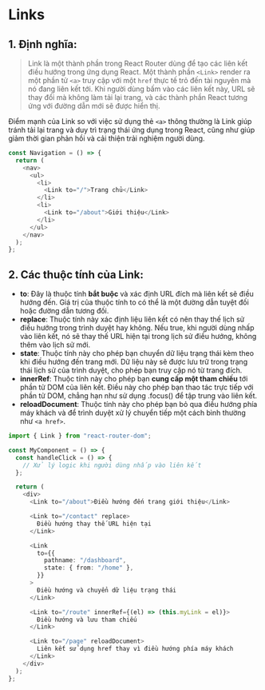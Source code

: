 # Links

## 1. Định nghĩa:

> Link là một thành phần trong React Router dùng để tạo các liên kết điều hướng trong ứng dụng React. Một thành phần `<Link>` render ra một phần tử `<a>` truy cập với một `href` thực tế trỏ đến tài nguyên mà nó đang liên kết tới. Khi người dùng bấm vào các liên kết này, URL sẽ thay đổi mà không làm tải lại trang, và các thành phần React tương ứng với đường dẫn mới sẽ được hiển thị.

Điểm mạnh của Link so với việc sử dụng thẻ `<a>` thông thường là Link giúp tránh tải lại trang và duy trì trạng thái ứng dụng trong React, cũng như giúp giảm thời gian phản hồi và cải thiện trải nghiệm người dùng.

```ts
const Navigation = () => {
  return (
    <nav>
      <ul>
        <li>
          <Link to="/">Trang chủ</Link>
        </li>
        <li>
          <Link to="/about">Giới thiệu</Link>
        </li>
      </ul>
    </nav>
  );
};
```

## 2. Các thuộc tính của Link:

- **to**: Đây là thuộc tính **bắt buộc** và xác định URL đích mà liên kết sẽ điều hướng đến. Giá trị của thuộc tính to có thể là một đường dẫn tuyệt đối hoặc đường dẫn tương đối.
- **replace**: Thuộc tính này xác định liệu liên kết có nên thay thế lịch sử điều hướng trong trình duyệt hay không. Nếu true, khi người dùng nhấp vào liên kết, nó sẽ thay thế URL hiện tại trong lịch sử điều hướng, không thêm vào lịch sử mới.
- **state**: Thuộc tính này cho phép bạn chuyển dữ liệu trạng thái kèm theo khi điều hướng đến trang mới. Dữ liệu này sẽ được lưu trữ trong trạng thái lịch sử của trình duyệt, cho phép bạn truy cập nó từ trang đích.
- **innerRef**: Thuộc tính này cho phép bạn **cung cấp một tham chiếu** tới phần tử DOM của liên kết. Điều này cho phép bạn thao tác trực tiếp với phần tử DOM, chẳng hạn như sử dụng .focus() để tập trung vào liên kết.
- **reloadDocument**: Thuộc tính này cho phép bạn bỏ qua điều hướng phía máy khách và để trình duyệt xử lý chuyển tiếp một cách bình thường như `<a href>`.

```ts
import { Link } from "react-router-dom";

const MyComponent = () => {
  const handleClick = () => {
    // Xử lý logic khi người dùng nhấp vào liên kết
  };

  return (
    <div>
      <Link to="/about">Điều hướng đến trang giới thiệu</Link>

      <Link to="/contact" replace>
        Điều hướng thay thế URL hiện tại
      </Link>

      <Link
        to={{
          pathname: "/dashboard",
          state: { from: "/home" },
        }}
      >
        Điều hướng và chuyển dữ liệu trạng thái
      </Link>

      <Link to="/route" innerRef={(el) => (this.myLink = el)}>
        Điều hướng và lưu tham chiếu
      </Link>

      <Link to="/page" reloadDocument>
        Liên kết sử dụng href thay vì điều hướng phía máy khách
      </Link>
    </div>
  );
};
```

